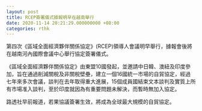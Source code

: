 ```yaml
---
layout: post
title: RCEP簽署儀式據報明早在越南舉行
date: 2020-11-14 20:21:29.000000000 +08:00
categories: rthk
---
```


第四次《區域全面經濟夥伴關係協定》(RCEP)領導人會議明早舉行，據報會後將在越南河內國際會議中心舉行協定簽署儀式。

《區域全面經濟夥伴關係協定》由東盟10國發起，並邀請中日韓、澳紐及印度參加，旨在通過削減關稅及非關稅壁壘，建立一個16國統一市場的自貿協定，經過七年來多次會議，談判在去年取得重大進展，15個成員國結束文本談判及實質上所有市場准入談判，至於印度就因為有重要問題未解決，而暫時無加入協定。

路透社早前報道，若果協議簽署生效，將成為全球最大規模的自貿協定。
